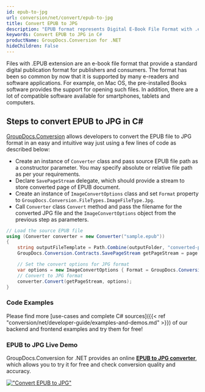 ```yaml
---
id: epub-to-jpg
url: conversion/net/convert/epub-to-jpg
title: Convert EPUB to JPG
description: "EPUB format represents Digital E-Book File Format with .epub extension. Learn how to convert EPUB to JPG file programmatically in C# language using GroupDocs.Conversion for .NET library."
keywords: Convert EPUB to JPG in C#
productName: GroupDocs.Conversion for .NET
hideChildren: False
---
```


Files with .EPUB extension are an e-book file format that provide a standard digital publication format for publishers and consumers. The format has been so common by now that it is supported by many e-readers and software applications. For example, on Mac OS, the pre-installed Books software provides the support for opening such files. In addition, there are a lot of compatible software available for smartphones, tablets and computers.

## Steps to convert EPUB to JPG in C#

[GroupDocs.Conversion](https://products.groupdocs.com/conversion/net) allows developers to convert the EPUB file to JPG format in an easy and intuitive way just using a few lines of code as described below:

* Create an instance of `Converter` class and pass source EPUB file path as a constructor parameter. You may specify absolute or relative file path as per your requirements. 
* Declare `SavePageStream` delegate, which should provide a stream to store converted page of EPUB document.
* Create an instance of `ImageConvertOptions` class and set `Format` property to `GroupDocs.Conversion.FileTypes.ImageFileType.Jpg`.
* Call `Converter` class `Convert` method and pass the filename for the converted JPG file and the `ImageConvertOptions` object from the previous step as parameters.

```csharp
// Load the source EPUB file
using (Converter converter = new Converter("sample.epub"))
{
    string outputFileTemplate = Path.Combine(outputFolder, "converted-page-{0}.jpg");
    GroupDocs.Conversion.Contracts.SavePageStream getPageStream = page => new FileStream(string.Format(outputFileTemplate, page), FileMode.Create);

    // Set the convert options for JPG format
    var options = new ImageConvertOptions { Format = GroupDocs.Conversion.FileTypes.ImageFileType.Jpg };   
    // Convert to JPG format
    converter.Convert(getPageStream, options);
}
```

### Code Examples

Please find more [use-cases and complete C# sources]({{< ref "conversion/net/developer-guide/examples-and-demos.md" >}}) of our backend and frontend examples and try them for free!

### EPUB to JPG Live Demo

GroupDocs.Conversion for .NET provides an online [**EPUB to JPG converter**](https://products.groupdocs.app/conversion/epub-to-jpg), which allows you to try it for free and check conversion quality and accuracy.

[!["Convert EPUB to JPG"](conversion/net/images/convert-to-jpg/convert-epub-to-jpg.png)](https://products.groupdocs.app/conversion/epub-to-jpg)